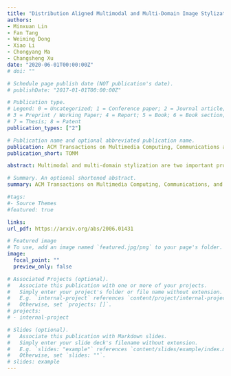 ```yaml
---
title: "Distribution Aligned Multimodal and Multi-Domain Image Stylization"
authors:
- Minxuan Lin
- Fan Tang
- Weiming Dong
- Xiao Li
- Chongyang Ma
- Changsheng Xu
date: "2020-06-01T00:00:00Z"
# doi: ""

# Schedule page publish date (NOT publication's date).
# publishDate: "2017-01-01T00:00:00Z"

# Publication type.
# Legend: 0 = Uncategorized; 1 = Conference paper; 2 = Journal article;
# 3 = Preprint / Working Paper; 4 = Report; 5 = Book; 6 = Book section;
# 7 = Thesis; 8 = Patent
publication_types: ["2"]

# Publication name and optional abbreviated publication name.
publication: ACM Transactions on Multimedia Computing, Communications and Applications
publication_short: TOMM

abstract: Multimodal and multi-domain stylization are two important problems in the field of image style transfer. Currently, there are few methods that can perform both multimodal and multi-domain stylization simultaneously. In this paper, we propose a unified framework for multimodal and multi-domain style transfer with the support of both exemplar-based reference and randomly sampled guidance. The key component of our method is a novel style distribution alignment module that eliminates the explicit distribution gaps between various style domains and reduces the risk of mode collapse. The multimodal diversity is ensured by either guidance from multiple images or random style code, while the multi-domain controllability is directly achieved by using a domain label. We validate our proposed framework on painting style transfer with a variety of different artistic styles and genres. Qualitative and quantitative comparisons with state-of-the-art methods demonstrate that our method can generate high-quality results of multi-domain styles and multimodal instances with reference style guidance or random sampled style.

# Summary. An optional shortened abstract.
summary: ACM Transactions on Multimedia Computing, Communications, and Applications

#tags:
#- Source Themes
#featured: true

links:
url_pdf: https://arxiv.org/abs/2006.01431

# Featured image
# To use, add an image named `featured.jpg/png` to your page's folder. 
image:
  focal_point: ""
  preview_only: false

# Associated Projects (optional).
#   Associate this publication with one or more of your projects.
#   Simply enter your project's folder or file name without extension.
#   E.g. `internal-project` references `content/project/internal-project/index.md`.
#   Otherwise, set `projects: []`.
# projects:
# - internal-project

# Slides (optional).
#   Associate this publication with Markdown slides.
#   Simply enter your slide deck's filename without extension.
#   E.g. `slides: "example"` references `content/slides/example/index.md`.
#   Otherwise, set `slides: ""`.
# slides: example
---
```

<!-- 
{{% alert note %}}
Click the *Cite* button above to demo the feature to enable visitors to import publication metadata into their reference management software.
{{% /alert %}}

{{% alert note %}}
Click the *Slides* button above to demo Academic's Markdown slides feature.
{{% /alert %}} -->

<!-- Supplementary notes can be added here, including [code and math](https://sourcethemes.com/academic/docs/writing-markdown-latex/). -->

